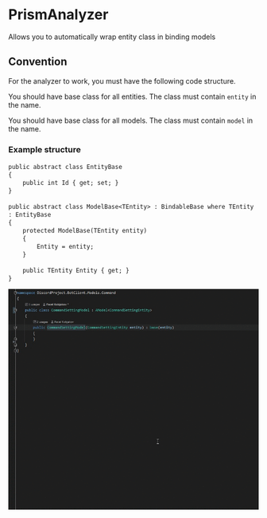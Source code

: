 # PrismAnalyzer
Allows you to automatically wrap entity class in binding models

## Convention
For the analyzer to work, you must have the following code structure.

You should have base class for all entities. The class must contain `entity` in the name.

You should have base class for all models. The class must contain `model` in the name.

### Example structure

```
public abstract class EntityBase
{
    public int Id { get; set; }
}

public abstract class ModelBase<TEntity> : BindableBase where TEntity : EntityBase
{
    protected ModelBase(TEntity entity)
    {
        Entity = entity;
    }
        
    public TEntity Entity { get; }
}
```

![Analyzer Demo](readme_git.gif)

